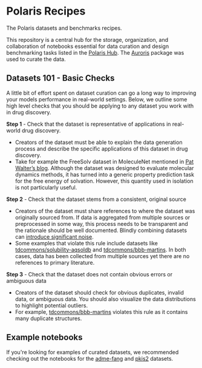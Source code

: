 # Polaris Recipes

The Polaris datasets and benchmarks recipes.

This repository is a central hub for the storage, organization, and collaboration of notebooks essential for data curation and design benchmarking tasks listed in the [Polaris Hub](https://polarishub.io). The [Auroris](https://github.com/polaris-hub/auroris) package was used to curate the data.

## Datasets 101 - Basic Checks
A little bit of effort spent on dataset curation can go a long way to improving your models performance in real-world settings. Below, we outline some high level checks that you should be applying to any dataset you work with in drug discovery.

**Step 1** - Check that the dataset is representative of applications in real-world drug discovery.
  - Creators of the dataset must be able to explain the data generation process and describe the specific applications of this dataset in drug discovery.
  - Take for example the FreeSolv dataset in MoleculeNet mentioned in [Pat Walter’s blog](https://practicalcheminformatics.blogspot.com/2023/08/we-need-better-benchmarks-for-machine.html). Although the dataset was designed to evaluate molecular dynamics methods, it has turned into a generic property prediction task for the free energy of solvation. However, this quantity used in isolation is not particularly useful.

**Step 2** - Check that the dataset stems from a consistent, original source
  - Creators of the dataset must share references to where the dataset was originally sourced from. If data is aggregated from multiple sources or preprocessed in some way, this process needs to be transparent and the rationale should be well documented. Blindly combining datasets can [introduce significant noise](https://pubs.acs.org/doi/10.1021/acs.jcim.4c00049).
  -  Some examples that violate this rule include datasets like [tdcommons/solubility-aqsoldb](https://polarishub.io/datasets/tdcommons/solubility-aqsoldb) and [tdcommons/bbb-martins](https://polarishub.io/datasets/tdcommons/bbb-martins). In both cases, data has been collected from multiple sources yet there are no references to primary literature.


**Step 3** - Check that the dataset does not contain obvious errors or ambiguous data
  - Creators of the dataset should check for obvious duplicates, invalid data, or ambiguous data. You should also visualize the data distributions to highlight potential outliers.
  - For example, [tdcommons/bbb-martins](https://polarishub.io/datasets/tdcommons/bbb-martins) violates this rule as it contains many duplicate structures. 

## Example notebooks
If you're looking for examples of curated datasets, we recommended checking out the notebooks for the [adme-fang](https://github.com/polaris-hub/polaris-recipes/blob/disclaimer/org-Biogen/fang2023_ADME/01_polaris_adme-fang_data_curation.ipynb) and [pkis2](https://github.com/polaris-hub/polaris-recipes/tree/disclaimer/org-Polaris/drewry2017_pkis2_subset) datasets.
